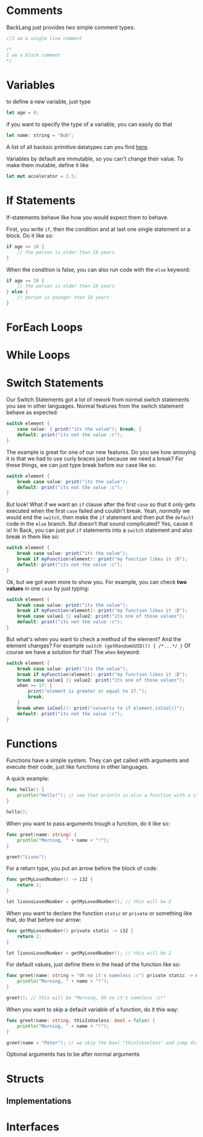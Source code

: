 # Comments

BackLang just provides two simple comment types:

```rust
//I am a single line comment
```

```rust
/*
I am a block comment
*/
```

# Variables

to define a new variable, just type

```rust
let age = 0;
```

if you want to specify the type of a variable, you can easily do that

```rust
let name: string = "Bob";
```

A list of all backsic primitive datatypes can you find [here](https://www.backlang.org/docs/primitive-datatypes).

Variables by default are immutable, so you can't change their value. To make them mutable, define it like

```rust
let mut accelerator = 3.5;
```

# If Statements

If-statements behave like how you would expect them to behave.

First, you write `if`, then the condition and at last one single statement or a block.
Do it like so:

```rust
if age >= 18 {
    // the person is older than 18 years
}
```

When the condition is false, you can also run code with the `else` keyword:

```rust
if age >= 18 {
    // the person is older than 18 years
} else {
    // person is younger than 18 years
}
```

# ForEach Loops

# While Loops

# Switch Statements

Our Switch Statements got a lot of rework from normal switch statements you see in other languages.
Normal features from the switch statement behave as expected:

```java
switch element {
    case value: { print("its the value"); break; }
    default: print("its not the value :c");
}
```

The example is great for one of our new features. Do you see how annoying it is that we had to use curly braces just because we need a break?
For these things, we can just type break before our case like so:

```java
switch element {
    break case value: print("its the value");
    default: print("its not the value :c");
}
```

But look! What if we want an `if` clause after the first `case` so that it only gets executed when the first `case` failed and couldn't break.
Yeah, _normally_ we would end the `switch`, then make the `if` statement and then put the `default` code in the `else` branch. But doesn't that sound complicated? Yes, cause it is! In Back, you can just put `if` statements into a `switch` statement and also break in them like so:

```java
switch element {
    break case value: print("its the value");
    break if myFunction(element): print("my function likes it :D");
    default: print("its not the value :c");
}
```

Ok, but we got even more to show you. For example, you can check **two values** in one `case` by just typing:

```java
switch element {
    break case value: print("its the value");
    break if myFunction(element): print("my function likes it :D");
    break case value1 || value2: print("its one of those values");
    default: print("its not the value :c");
}
```

But what's when you want to check a method of the element? And the element changes? For example `switch (getRandomUUID()) { /*...*/ }`
Of course we have a solution for that! The `when` keyword:

```java
switch element {
    break case value: print("its the value");
    break if myFunction(element): print("my function likes it :D");
    break case value1 || value2: print("its one of those values");
    when >= 17: {
        print("element is greater or equal to 17.");
        break;
    }
    break when isCool(): print("converts to if element.isCool()");
    default: print("its not the value :c");
}
```

# Functions

Functions have a simple system. They can get called with arguments and execute their code, just like functions in other languages.

A quick example:
```go
func hello() {
    println("Hello!"); // see that println is also a function with a string as argument?
}

hello();
```

When you want to pass arguments trough a function, do it like so:

```go
func greet(name: string) {
    println("Morning, " + name + "!");
}

greet("Lixou");
```

For a return type, you put an arrow before the block of code:

```go
func getMyLovedNumber() -> i32 {
    return 2;
}

let lixousLovedNumber = getMyLovedNumber(); // this will be 2
```

When you want to declare the function `static` or `private` or something like that, do that before our arrow:

```go
func getMyLovedNumber() private static -> i32 {
    return 2;
}

let lixousLovedNumber = getMyLovedNumber(); // this will be 2
```

For default values, just define them in the head of the function like so:

```go
func greet(name: string = "Oh no it's nameless :c") private static -> none {
    println("Morning, " + name + "!"); 
}

greet(); // this will be "Morning, Oh no it's nameless :c!"
```

When you want to skip a default variable of a function, do it this way:

```go
func greet(name: string, thisIsUseless: bool = false) {
    println("Morning, " + name + "!"); 
}

greet(name = "Peter"); // we skip the bool "thisIsUseless" and jump directly to the name argument
```

Optional arguments has to be after normal arguments

# Structs

## Implementations

# Interfaces
